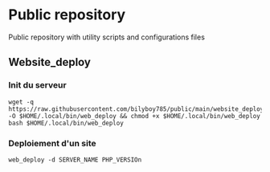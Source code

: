 # Public repository

Public repository with utility scripts and configurations files

## Website_deploy
### Init du serveur

```
wget -q https://raw.githubusercontent.com/bilyboy785/public/main/website_deploy/web_deploy.sh -O $HOME/.local/bin/web_deploy && chmod +x $HOME/.local/bin/web_deploy
bash $HOME/.local/bin/web_deploy
```

### Deploiement d'un site
```
web_deploy -d SERVER_NAME PHP_VERSIOn
```
